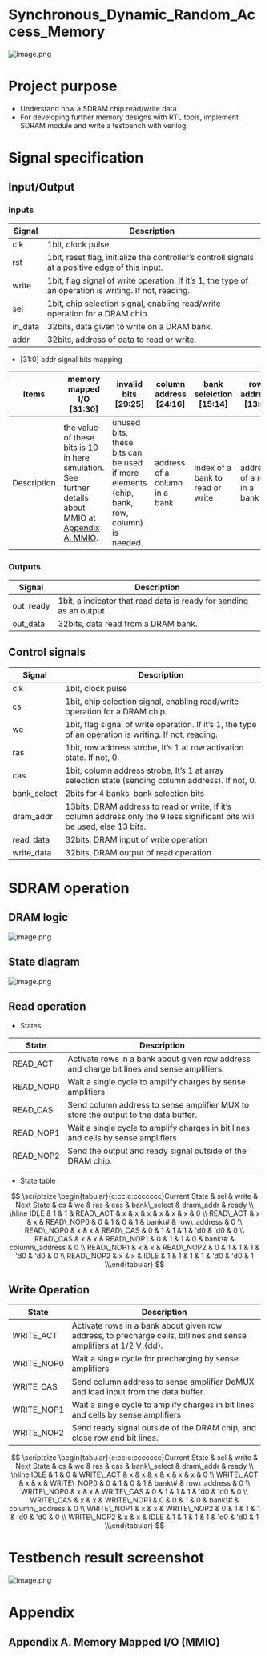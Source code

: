 # Synchronous_Dynamic_Random_Access_Memory

![image.png](attachment:10dcc693-d799-4b45-b939-1eb53c93327d:image.png)

# Project purpose

- Understand how a SDRAM chip read/write data.
- For developing further memory designs with RTL tools, implement SDRAM module and write a testbench with verilog.

# Signal specification

## Input/Output

### Inputs

| Signal | Description |
| --- | --- |
| clk | 1bit, clock pulse |
| rst | 1bit, reset flag, initialize the controller’s controll signals at a positive edge of this input. |
| write | 1bit, flag signal of write operation. If it’s 1, the type of an operation is writing. If not, reading. |
| sel | 1bit, chip selection signal, enabling read/write operation for a DRAM chip. |
| in_data | 32bits, data given to write on a DRAM bank. |
| addr | 32bits, address of data to read or write. |
- [31:0] addr signal bits mapping

| Items | memory mapped I/O [31:30] | invalid bits [29:25] | column address [24:16] | bank selelction [15:14] | row address [13:0] |
| --- | --- | --- | --- | --- | --- |
| Description | the value of these bits is 10 in here simulation. See further details about MMIO at [Appendix A. MMIO](https://www.notion.so/SDRAM-Synchronous-DRAM-19ba04706db480f9aac5dc5d00c3d17d?pvs=21). | unused bits, these bits can be used if more elements (chip, bank, row, column) is needed. | address of a column in a bank | index of a bank to read or write | address of a row in a bank |

### Outputs

| Signal | Description |
| --- | --- |
| out_ready | 1bit, a indicator that read data is ready for sending as an output. |
| out_data | 32bits, data read from a DRAM bank. |

## Control signals

| Signal | Description |
| --- | --- |
| clk | 1bit, clock pulse |
| cs | 1bit, chip selection signal, enabling read/write operation for a DRAM chip. |
| we | 1bit, flag signal of write operation. If it’s 1, the type of an operation is writing. If not, reading. |
| ras | 1bit, row address strobe, It’s 1 at row activation state. If not, 0. |
| cas | 1bit, column address strobe, It’s 1 at array selection state (sending column address). If not, 0. |
| bank_select | 2bits for 4 banks, bank selection bits |
| dram_addr | 13bits, DRAM address to read or write, If it’s column address only the 9 less significant bits will be used, else 13 bits. |
| read_data | 32bits, DRAM input of write operation |
| write_data | 32bits, DRAM output of read operation |

# SDRAM operation

## DRAM logic

![image.png](attachment:421b519a-7e29-443e-9869-abe70ae15902:image.png)

## State diagram

![image.png](attachment:ca4f43ac-e54e-498c-983e-431cc174a957:image.png)

## Read operation

- States

| State | Description |
| --- | --- |
| READ_ACT | Activate rows in a bank about given row address and charge bit lines and sense amplifiers.  |
| READ_NOP0 | Wait a single cycle to amplify charges by sense amplifiers |
| READ_CAS | Send column address to sense amplifier MUX to store the output to the data buffer. |
| READ_NOP1 | Wait a single cycle to amplify charges in bit lines and cells by sense amplifiers |
| READ_NOP2 | Send the output and ready signal outside of the DRAM chip. |
- State table

$$
\scriptsize \begin{tabular}{c:cc:c:ccccccc}Current State & sel & write & Next State & cs & we & ras & cas & bank\_select & dram\_addr & ready \\ \hline IDLE & 1 & 1 & READ\_ACT & x & x & x & x & x & x & 0 \\ READ\_ACT & x & x & READ\_NOP0 & 0 & 1 & 0 & 1 & bank\# & row\_address & 0 \\ READ\_NOP0 & x & x & READ\_CAS & 0 & 1 & 1 & 1 & 'd0 & 'd0 & 0 \\ READ\_CAS & x & x & READ\_NOP1 & 0 & 1 & 1 & 0 & bank\# & column\_address & 0 \\ READ\_NOP1 & x & x & READ\_NOP2 & 0 & 1 & 1 & 1 & 'd0 & 'd0 & 0 \\ READ\_NOP2 & x & x & IDLE & 1 & 1 & 1 & 1 & 'd0 & 'd0 & 1 \\\end{tabular}
$$

## Write Operation

| State | Description |
| --- | --- |
| WRITE_ACT | Activate rows in a bank about given row address, to precharge cells, bitlines and sense amplifiers at 1/2 V_{dd}. |
| WRITE_NOP0 | Wait a single cycle for precharging by sense amplifiers |
| WRITE_CAS | Send column address to sense amplifier DeMUX and load input from the data buffer. |
| WRITE_NOP1 | Wait a single cycle to amplify charges in bit lines and cells by sense amplifiers |
| WRITE_NOP2 | Send ready signal outside of the DRAM chip, and close row and bit lines. |

$$
\scriptsize \begin{tabular}{c:cc:c:ccccccc}Current State & sel & write & Next State & cs & we & ras & cas & bank\_select & dram\_addr & ready \\ \hline IDLE & 1 & 0 & WRITE\_ACT & x & x & x & x & x & x & 0 \\ WRITE\_ACT & x & x & WRITE\_NOP0 & 0 & 1 & 0 & 1 & bank\# & row\_address & 0 \\ WRITE\_NOP0 & x & x & WRITE\_CAS & 0 & 1 & 1 & 1 & 'd0 & 'd0 & 0 \\ WRITE\_CAS & x & x & WRITE\_NOP1 & 0 & 0 & 1 & 0 & bank\# & column\_address & 0 \\ WRITE\_NOP1 & x & x & WRITE\_NOP2 & 0 & 1 & 1 & 1 & 'd0 & 'd0 & 0 \\ WRITE\_NOP2 & x & x & IDLE & 1 & 1 & 1 & 1 & 'd0 & 'd0 & 1 \\\end{tabular}
$$

# Testbench result screenshot

![image.png](attachment:ce354e6e-3183-41af-9a47-9c6c61a68e56:image.png)

# Appendix

## Appendix A. Memory Mapped I/O (MMIO)
